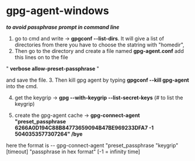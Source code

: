 # gpg-agent-windows
***to avoid passphrase prompt in command line***
1. go to cmd and write -> **gpgconf --list-dirs**. It will give a list of directories from there you have to choose the statring with "homedir",
2. Then go to the directory and create a file named **gpg-agent.conf** add this lines on to the file

"
**verbose
allow-preset-passphrase**
"

and save the file.
3. Then kill gpg agent by typing **gpgconf --kill gpg-agent** into the cmd.

4. get the keygrip -> **gpg --with-keygrip --list-secret-keys** (# to list the keygrip)

5. create the gpg-agent cache -> **gpg-connect-agent "preset_passphrase 6266A0D194C88B84773659094B47BE969233DFA7 -1 5040353577307264" /bye**

here the format is -- gpg-connect-agent "preset_passphrase "keygrip" [timeout] "passphrase in hex format" [-1 = infinity time]
